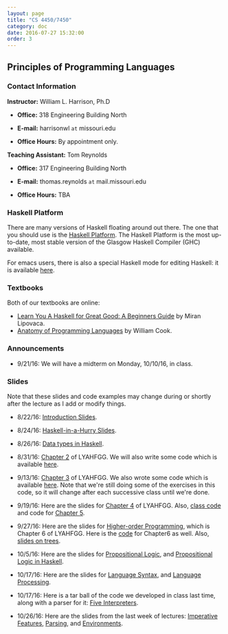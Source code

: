 ```yaml
---
layout: page
title: "CS 4450/7450"
category: doc
date: 2016-07-27 15:32:00
order: 3
---
```


## Principles of Programming Languages


### Contact Information

__Instructor:__ William L. Harrison, Ph.D

* __Office:__ 318 Engineering Building North

* __E-mail:__ harrisonwl `at` missouri.edu

* __Office Hours:__ By appointment only.

__Teaching Assistant:__ Tom Reynolds

* __Office:__ 317 Engineering Building North

* __E-mail:__ thomas.reynolds `at` mail.missouri.edu

* __Office Hours:__ TBA

### Haskell Platform

There are many versions of Haskell floating around out there. The one that you should use is
the <a href="https://www.haskell.org/platform/">Haskell Platform</a>. The Haskell Platform is the most up-to-date, most stable version of the Glasgow Haskell Compiler (GHC) available.

For emacs users, there is also a special Haskell mode for editing Haskell: it is available
<a href="https://github.com/haskell/haskell-mode">here</a>.

### Textbooks

Both of our textbooks are online:

* <a href="http://learnyouahaskell.com">Learn You A Haskell for Great Good: A Beginners Guide</a> by Miran Lipovaca.
* <a href="http://www.cs.utexas.edu/~wcook/anatomy/">Anatomy of Programming Languages</a> by William Cook.


### Announcements

* 9/21/16: We will have a midterm on Monday, 10/10/16, in class.

### Slides

Note that these slides and code examples may change during or shortly after the lecture as I add or modify things.

* 8/22/16:  <a href="https://harrisonwl.github.io/assets/courses/popl/fall2016/slides/Introduction.pdf">Introduction Slides</a>.

* 8/24/16:  <a href="https://harrisonwl.github.io/assets/courses/popl/fall2016/slides/HaskellInAHurry.pdf">Haskell-in-a-Hurry Slides</a>.

* 8/26/16:  <a href="https://harrisonwl.github.io/assets/courses/popl/fall2016/slides/datatypes.pdf">Data types in Haskell</a>.

* 8/31/16:  <a href="https://harrisonwl.github.io/assets/courses/popl/fall2016/slides/chapter2.pdf">Chapter 2</a> of LYAHFGG. We will also write some code which is available <a href="https://harrisonwl.github.io/assets/courses/popl/fall2016/slides/Chap2.hs">here</a>.

* 9/13/16:  <a href="https://harrisonwl.github.io/assets/courses/popl/fall2016/slides/chapter3.pdf">Chapter 3</a> of LYAHFGG. We also wrote some code which is available <a href="https://harrisonwl.github.io/assets/courses/popl/fall2016/slides/Class0912.hs">here</a>. Note that we're still doing some of the exercises in this code, so it will change after each successive class until we're done.

* 9/19/16: Here are the slides for  <a href="https://harrisonwl.github.io/assets/courses/popl/fall2016/slides/chapter4.pdf">Chapter 4</a> of LYAHFGG. Also,
  <a href="https://harrisonwl.github.io/assets/courses/popl/fall2016/slides/Class0912.hs">class code</a> and code for   <a href="https://harrisonwl.github.io/assets/courses/popl/fall2016/slides/chapter5.hs">Chapter 5</a>.

* 9/27/16: Here are the slides for  <a href="https://harrisonwl.github.io/assets/courses/popl/fall2016/slides/Chapter6.ppt">Higher-order Programming</a>, which is Chapter 6 of LYAHFGG. Here is the <a href="https://harrisonwl.github.io/assets/courses/popl/fall2016/slides/Chap6.hs">code</a> for Chapter6 as well. Also,
  <a href="https://harrisonwl.github.io/assets/courses/popl/fall2016/slides/Trees.pdf">slides on trees</a>.

* 10/5/16: Here are the slides for  <a href="https://harrisonwl.github.io/assets/courses/popl/fall2016/slides/PropositionalLogic.pdf">Propositional Logic</a>, and <a href="https://harrisonwl.github.io/assets/courses/popl/fall2016/slides/PropositionalLogicInHaskell.pdf">Propositional Logic in Haskell</a>. 


* 10/17/16: Here are the slides for <a href="https://harrisonwl.github.io/assets/courses/popl/fall2016/slides/LanguageSyntax.ppt">Language Syntax</a>, and <a href="https://harrisonwl.github.io/assets/courses/popl/fall2016/slides/LanguageProcessing.ppt">Language Processing</a>.

* 10/17/16: Here is a tar ball of the code we developed in class last time, along with a parser for it: <a href="https://harrisonwl.github.io/assets/courses/popl/fall2016/code/Interps.tar">Five Interpreters</a>.

* 10/26/16: Here are the slides from the last week of lectures: <a href="https://harrisonwl.github.io/assets/courses/popl/fall2016/slides/Imperative.ppt">Imperative Features</a>,
<a href="https://harrisonwl.github.io/assets/courses/popl/fall2016/slides/Parsing.ppt">Parsing</a>, and
<a href="https://harrisonwl.github.io/assets/courses/popl/fall2016/slides/Environments.ppt">Environments</a>.
